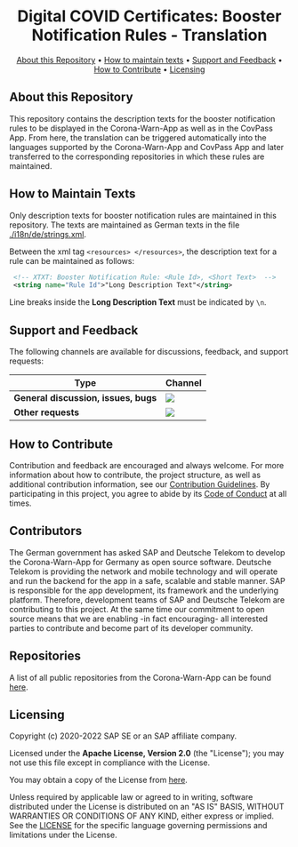 <h1 align="center">
  Digital COVID Certificates: Booster Notification Rules - Translation
</h1>

<p align="center">
    <a href="#about-this-repository">About this Repository</a> •
    <a href="#how-to-maintain-texts">How to maintain texts</a> •
    <a href="#support-and-feedback">Support and Feedback</a> •
    <a href="#how-to-contribute">How to Contribute</a> •
    <a href="#licensing">Licensing</a>
</p>

## About this Repository
This repository contains the description texts for the booster notification rules to be displayed in the Corona-Warn-App as well as in the CovPass App. From here, the translation can be triggered automatically into the languages supported by the Corona-Warn-App and CovPass App and later transferred to the corresponding repositories in which these rules are maintained.

## How to Maintain Texts

Only description texts for booster notification rules are maintained in this repository. The texts are maintained as German texts in the file [./i18n/de/strings.xml](./i18n/de/strings.xml).

Between the xml tag `<resources> </resources>`, the description text for a rule can be maintained as follows:

```xml
 <!-- XTXT: Booster Notification Rule: <Rule Id>, <Short Text>  -->
 <string name="Rule Id">"Long Description Text"</string>
```

Line breaks inside the **Long Description Text** must be indicated by `\n`.

## Support and Feedback

The following channels are available for discussions, feedback, and support requests:

| Type                     | Channel                                                |
| ------------------------ | ------------------------------------------------------ |
| **General discussion, issues, bugs**   | <a href="https://github.com/corona-warn-app/dcc-rule-translation/issues/new/choose" title="General Discussion"><img src="https://img.shields.io/github/issues/corona-warn-app/dcc-rule-translation/question.svg?style=flat-square"></a> </a>   |
| **Other requests**    | <a href="mailto:corona-warn-app.opensource@sap.com" title="Email CWA Team"><img src="https://img.shields.io/badge/email-CWA%20team-green?logo=mail.ru&style=flat-square&logoColor=white"></a> |

## How to Contribute

Contribution and feedback are encouraged and always welcome. For more information about how to contribute, the project structure, as well as additional contribution information, see our [Contribution Guidelines](./CONTRIBUTING.md). By participating in this project, you agree to abide by its [Code of Conduct](./CODE_OF_CONDUCT.md) at all times.

## Contributors

The German government has asked SAP and Deutsche Telekom to develop the Corona-Warn-App for Germany as open source software. Deutsche Telekom is providing the network and mobile technology and will operate and run the backend for the app in a safe, scalable and stable manner. SAP is responsible for the app development, its framework and the underlying platform. Therefore, development teams of SAP and Deutsche Telekom are contributing to this project. At the same time our commitment to open source means that we are enabling -in fact encouraging- all interested parties to contribute and become part of its developer community.

## Repositories

A list of all public repositories from the Corona-Warn-App can be found [here](https://github.com/corona-warn-app/cwa-documentation/blob/master/README.md#repositories).

## Licensing

Copyright (c) 2020-2022 SAP SE or an SAP affiliate company.

Licensed under the **Apache License, Version 2.0** (the "License"); you may not use this file except in compliance with the License.

You may obtain a copy of the License from [here](./LICENSE).

Unless required by applicable law or agreed to in writing, software distributed under the License is distributed on an "AS IS" BASIS, WITHOUT WARRANTIES OR CONDITIONS OF ANY KIND, either express or implied. See the [LICENSE](./LICENSE) for the specific language governing permissions and limitations under the License.

